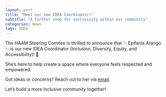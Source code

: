 ```yaml
---
layout: post
title: "Meet our new IDEA Coordinator!"
subtitle: "A further step for inclusivity within our community"
categories: News
tags: IDEA
---
```


The HAAM Steering Comitee is thrilled to announce that ✨ Epifanía Arango ✨ is our new IDEA Coordinator (Inclusion, Diversity, Equity, and Accessibility)! 🎉

She’s here to help create a space where everyone feels respected and empowered. 

Got ideas or concerns? Reach out to her <!-- on [Element]() or--> via [email](mailto:epifaniarango@gmail.com).

Let’s build a more inclusive community together!